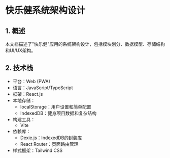 # 快乐健系统架构设计

## 1. 概述
本文档描述了"快乐健"应用的系统架构设计，包括模块划分、数据模型、存储结构和UI/UX架构。

## 2. 技术栈
- 平台：Web (PWA)
- 语言：JavaScript/TypeScript
- 框架：React.js
- 本地存储：
  - localStorage：用户设置和简单配置
  - IndexedDB：健身项目数据和复杂结构
- 构建工具：
  - Vite
- 依赖库：
  - Dexie.js：IndexedDB的封装库
  - React Router：页面路由管理
- 样式框架：Tailwind CSS